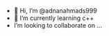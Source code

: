 - 👋 Hi, I’m @adnanahmads999
- 🌱 I’m currently learning c++
- I’m looking to collaborate on ...

<!---
adnanahmads999/adnanahmads999 is a ✨ special ✨ repository because its `README.md` (this file) appears on your GitHub profile.
You can click the Preview link to take a look at your changes.
--->
